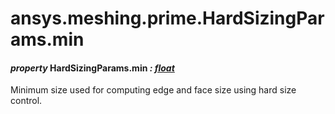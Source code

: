 # ansys.meshing.prime.HardSizingParams.min

#### *property* HardSizingParams.min *: [float](https://docs.python.org/3.11/library/functions.html#float)*

Minimum size used for computing edge and face size using hard size control.

<!-- !! processed by numpydoc !! -->

